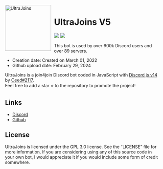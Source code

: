 <img width="150" height="150" align="left" style="float: left; margin: 0 10px 0 0;" alt="UltraJoins" src="https://media.discordapp.net/attachments/1168161589933903883/1212815019193143306/IMG_0564.png?ex=65f33501&is=65e0c001&hm=d2c420e20534374a502abf9cb524f2f54f59d3fecadaceece34a931040640dfb&">  

# UltraJoins V5

[![](https://img.shields.io/discord/1044305778288381985.svg?logo=discord&colorB=7289DA)](https://discord.gg/ultrajoins)
[![](https://img.shields.io/badge/discord.js-v12.0.0--dev-blue.svg?logo=npm)](https://github.com/discordjs)

This bot is used by over 600k Discord users and over 89 servers.

* Creation date: Created on March 01, 2022
* Github upload date: February 29, 2024

UltraJoins is a join4join Discord bot coded in JavaScript with [Discord.js v14](https://discord.js.org) by [Ceed#2117](https://github.com/ceedledev).  
Feel free to add a star ⭐ to the repository to promote the project!

## Links

*   [Discord](https://discord.gg/ultrajoins)
*   [Github](https://github.com/UltraJoins/UltraJoins)

## License

UltraJoins is licensed under the GPL 3.0 license. See the “LICENSE” file for more information. If you are considering using any of this source code in your own bot, I would appreciate it if you would include some form of credit somewhere.